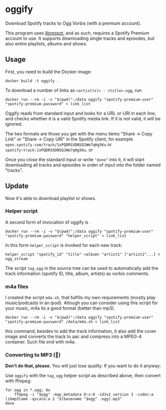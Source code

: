 # oggify
Download Spotify tracks to Ogg Vorbis (with a premium account).

This program uses [librespot](https://github.com/librespot-org/librespot),
and as such, requires a Spotify Premium account to use.
It supports downloading single tracks and episodes, but also entire playlists, albums and shows.

## Usage
First, you need to build the Docker image:
```
docker build -t oggify .
```
To download a number of links as `<artist(s)> - <title>.ogg`, run
```
docker run --rm -i -v "$(pwd)":/data oggify "spotify-premium-user" "spotify-premium-password" < link_list
```
Oggify reads from standard input and looks for a URL or URI in each line,
and checks whether it is a valid Spotify media link. If it is not valid, it will be ignored.

The two formats are those you get with the menu items
"Share → Copy <Media> Link" or "Share → Copy <Media> URI" in the Spotify client,
for example
`open.spotify.com/track/1xPQDRSXDN5QJWm7qHg5Ku`
or
`spotify:track:1xPQDRSXDN5QJWm7qHg5Ku`.
or

Once you close the standard input or write `"done"` into it,
it will start downloading all tracks and episodes in order of input
into the folder named "tracks".

## Update
Now it's able to download playlist or shows.

### Helper script
A second form of invocation of oggify is
```
docker run --rm -i -v "$(pwd)":/data oggify "spotify-premium-user" "spotify-premium-password" "helper_script" < link_list
```
In this form `helper_script` is invoked for each new track:
```
helper_script "spotify_id" "title" <album> "artist1" ["artist2"...] < ogg_stream
```
The script `tag_ogg` in the source tree can be used to automatically add the track information (spotify ID, title, album, artists) as vorbis comments.

### m4a files
I created the script `m4a.sh`, that fulfills my own requirements (mostly play music/podcasts in an ipod). Altough you can consider using this script for your music, m4a its a good format (better than mp3).
```
docker run --rm -i -v "$(pwd)":/data oggify "spotify-premium-user" "spotify-premium-password" /data/m4a.sh < link_list
```
this command, besides to add the track information, it also add the cover image and converts the track to aac and compress into a MPEG-4 container. Such file end with m4a.

### Converting to MP3 (🤮)
**Don't do that, please.** You will just lose quality. If you want to do it anyway:

Use `oggify` with the `tag_ogg` helper script as described above, then convert with ffmpeg:
```
for ogg in *.ogg; do
	ffmpeg -i "$ogg" -map_metadata 0:s:0 -id3v2_version 3 -codec:a libmp3lame -qscale:a 2 "$(basename "$ogg" .ogg).mp3"
done
```
